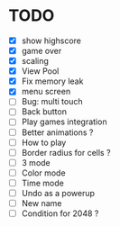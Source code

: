# TODO
- [x] show highscore
- [x] game over
- [x] scaling
- [x] View Pool
- [x] Fix memory leak
- [x] menu screen
- [ ] Bug: multi touch
- [ ] Back button
- [ ] Play games integration
- [ ] Better animations ?
- [ ] How to play
- [ ] Border radius for cells ?
- [ ] 3 mode
- [ ] Color mode
- [ ] Time mode
- [ ] Undo as a powerup
- [ ] New name
- [ ] Condition for 2048 ?
